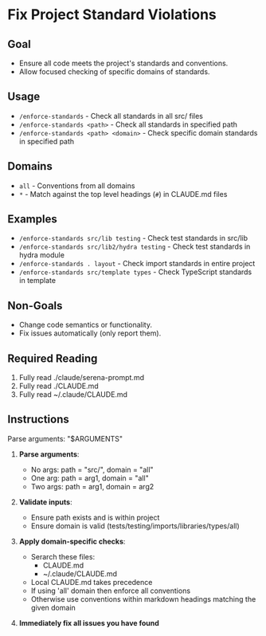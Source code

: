 # Fix Project Standard Violations

## Goal

- Ensure all code meets the project's standards and conventions.
- Allow focused checking of specific domains of standards.

## Usage

- `/enforce-standards` - Check all standards in all src/ files
- `/enforce-standards <path>` - Check all standards in specified path
- `/enforce-standards <path> <domain>` - Check specific domain standards in specified path

## Domains

- `all` - Conventions from all domains
- `*` - Match against the top level headings (`#`) in CLAUDE.md files

## Examples

- `/enforce-standards src/lib testing` - Check test standards in src/lib
- `/enforce-standards src/lib2/hydra testing` - Check test standards in hydra module
- `/enforce-standards . layout` - Check import standards in entire project
- `/enforce-standards src/template types` - Check TypeScript standards in template

## Non-Goals

- Change code semantics or functionality.
- Fix issues automatically (only report them).

## Required Reading

1. Fully read ./claude/serena-prompt.md
2. Fully read ./CLAUDE.md
3. Fully read ~/.claude/CLAUDE.md

## Instructions

Parse arguments: "$ARGUMENTS"

1. **Parse arguments**:
   - No args: path = "src/", domain = "all"
   - One arg: path = arg1, domain = "all"
   - Two args: path = arg1, domain = arg2

2. **Validate inputs**:
   - Ensure path exists and is within project
   - Ensure domain is valid (tests/testing/imports/libraries/types/all)

3. **Apply domain-specific checks**:
   - Serarch these files:
     - CLAUDE.md
     - ~/.claude/CLAUDE.md
   - Local CLAUDE.md takes precedence
   - If using 'all' domain then enforce all conventions
   - Otherwise use conventions within markdown headings matching the given domain

4. **Immediately fix all issues you have found**
